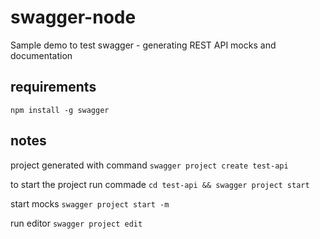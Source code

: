 # swagger-node
Sample demo to test swagger - generating REST API mocks and documentation

## requirements
`npm install -g swagger`

## notes
project generated with command `swagger project create test-api`

to start the project run commade `cd test-api && swagger project start` 

start mocks `swagger project start -m`

run editor `swagger project edit`